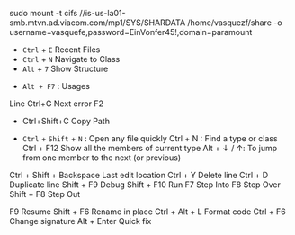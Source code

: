 sudo mount -t cifs //is-us-la01-smb.mtvn.ad.viacom.com/mp1/SYS/SHARDATA /home/vasquezf/share -o username=vasquefe,password=EinVonfer45\!,domain=paramount

- `Ctrl` + `E` Recent Files 
- `Ctrl` + `N` Navigate to Class 
- `Alt` + `7` Show Structure
* `Alt + F7` : Usages

Line Ctrl+G
Next error F2

* Ctrl+Shift+C  Copy Path 

* `Ctrl` + `Shift` + `N` : Open any file quickly
Ctrl + N : Find a type or class
Ctrl + F12 Show all the members of current type
Alt + ↓ / ↑: To jump from one member to the next (or previous)




Ctrl + Shift + Backspace Last edit location
Ctrl + Y Delete line 
Ctrl + D Duplicate line
Shift + F9 Debug
Shift + F10 Run
F7 Step Into
F8 Step Over
Shift + F8 Step Out

F9 Resume
Shift + F6 Rename in place
Ctrl + Alt + L Format code
Ctrl + F6 Change signature
Alt + Enter Quick fix

